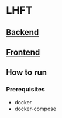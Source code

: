 LHFT
======

## [Backend](./backend/README.md)


## [Frontend](./frontend/README.md)


## How to run

### Prerequisites
- docker
- docker-compose
